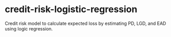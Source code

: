 # credit-risk-logistic-regression
Credit risk model to calculate expected loss by estimating PD, LGD, and EAD using logic regression.
